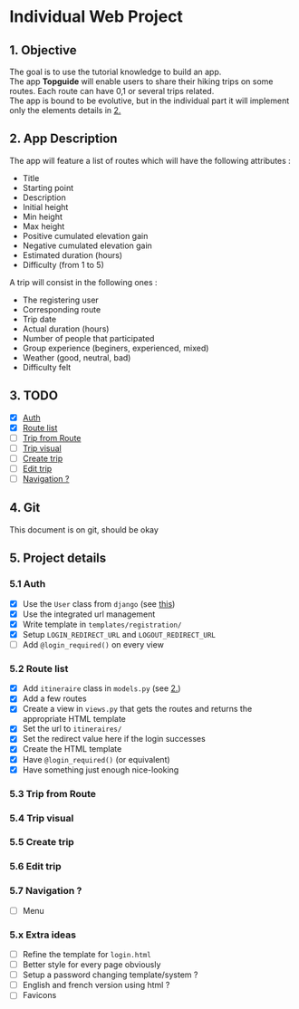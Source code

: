 # Individual Web Project

## 1. Objective
The goal is to use the tutorial knowledge to build an app. <br>
The app **Topguide** will enable users to share their hiking trips on some routes. Each route can have 0,1 or several trips related. <br>
The app is bound to be evolutive, but in the individual part it will implement only the elements details in [2.](##2.-App-Description)
## 2. App Description
The app will feature a list of routes which will have the following attributes :
- Title
- Starting point
- Description
- Initial height
- Min height
- Max height
- Positive cumulated elevation gain
- Negative cumulated elevation gain
- Estimated duration (hours)
- Difficulty (from 1 to 5)

A trip will consist in the following ones :
- The registering user
- Corresponding route
- Trip date
- Actual duration (hours)
- Number of people that participated
- Group experience (beginers, experienced, mixed)
- Weather (good, neutral, bad)
- Difficulty felt

## 3. TODO
- [x] [Auth](###5.1-Auth)
- [x] [Route list](###5.2-Route-list)
- [ ] [Trip from Route](###5.3-Trip-from-Route)
- [ ] [Trip visual](###5.4-Trip-visual)
- [ ] [Create trip](###5.5-Create-trip)
- [ ] [Edit trip](###5.6-Edit-trip)
- [ ] [Navigation ?](###5.7-Navigation-?)

## 4. Git
This document is on git, should be okay

## 5. Project details
### 5.1 Auth
- [x] Use the `User` class from `django` (see [this](https://docs.djangoproject.com/fr/4.0/topics/auth/default/))
- [x] Use the integrated url management
- [x] Write template in `templates/registration/`
- [x] Setup `LOGIN_REDIRECT_URL` and `LOGOUT_REDIRECT_URL`
- [ ] Add `@login_required()` on every view
### 5.2 Route list
- [x] Add `itineraire` class in `models.py` (see [2.](##2.-App-Description)) 
- [x] Add a few routes
- [x] Create a view in `views.py` that gets the routes and returns the appropriate HTML template
- [x] Set the url to `itineraires/`
- [x] Set the redirect value here if the login successes
- [x] Create the HTML template
- [x] Have `@login_required()` (or equivalent)
- [x] Have something just enough nice-looking

### 5.3 Trip from Route
### 5.4 Trip visual
### 5.5 Create trip
### 5.6 Edit trip
### 5.7 Navigation ?
- [ ] Menu

### 5.x Extra ideas 
- [ ] Refine the template for `login.html`
- [ ] Better style for every page obviously
- [ ] Setup a password changing template/system ?
- [ ] English and french version using html ?
- [ ] Favicons
